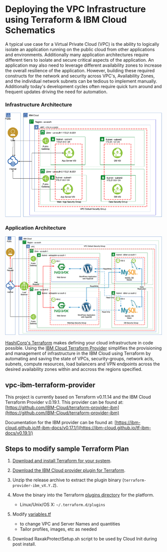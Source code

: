 # Deploying the VPC Infrastructure using Terraform & IBM Cloud Schematics
A typical use case for a Virtual Private Cloud (VPC) is the ability to logically isolate an application running on the public cloud from other applications and environments.  Additionally many
application architectures require different tiers to isolate and secure critical aspects of the application.   An application may also need to leverage different availability zones
to increase the overall resilience of the application.   However, building these required constructs for the network and security across VPC's, Availability Zones, and the individual network subnets
can be tedious to implement manually.   Additionally today's development cycles often require quick turn around and frequent updates driving the need for automation.

### Infrastructure Architecture
![3tier Web App - Infrastructure](images/infrastructure-architecture.png)

### Application Architecture
![3tuer Web App - Application](images/application-data-flow.png)

[HashiCorp's Terraform](https://www.terraform.io/) makes defining your cloud infrastructure in code possible.   Using the [IBM Cloud Terraform Provider](https://github.com/IBM-Cloud/terraform-provider-ibm)
simplifies the provisioning and management of infrastructure in the IBM Cloud using Terraform by automating and saving the state of VPCs, security-groups, network acls, subnets, compute resources,
load balancers and VPN endpoints across the desired availability zones within and accross the regions specified.

## vpc-ibm-terraform-provider
This project is currently based on Terraform v0.11.14 and the IBM Cloud Terraform Provider v.0.19.1.
This provider can be found at: [https://github.com/IBM-Cloud/terraform-provider-ibm](https://github.com/IBM-Cloud/terraform-provider-ibm)

Documentation for the IBM provider can be found at: [https://ibm-cloud.github.io/tf-ibm-docs/v0.17.1/](https://ibm-cloud.github.io/tf-ibm-docs/v0.19.1/)

## Steps to modify sample Terraform Plan

1. [Download and install Terraform for your system](https://www.terraform.io/intro/getting-started/install.html). 

2. [Download the IBM Cloud provider plugin for Terraform](https://github.com/IBM-Bluemix/terraform-provider-ibm/releases).

3. Unzip the release archive to extract the plugin binary (`terraform-provider-ibm_vX.Y.Z`).

4. Move the binary into the Terraform [plugins directory](https://www.terraform.io/docs/configuration/providers.html#third-party-plugins) for the platform.
    - Linux/Unix/OS X: `~/.terraform.d/plugins`

5. Modify [variables.tf](../variables.tf)
    -  to change VPC and Server Names and quantities
    -  Tailor profiles, images, etc as needed 

   
6.  Download RaxakProtectSetup.sh script to be used by Cloud Init during post install.
